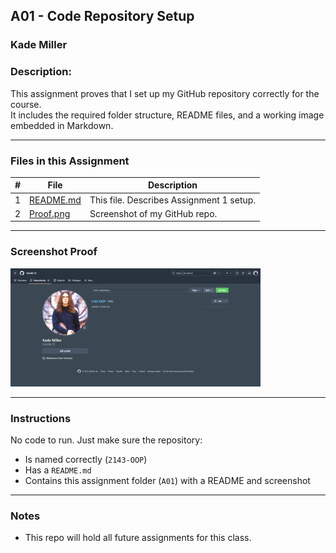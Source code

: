 ## A01 - Code Repository Setup  
### Kade Miller  
### Description:
This assignment proves that I set up my GitHub repository correctly for the course.  
It includes the required folder structure, README files, and a working image embedded in Markdown.

---

### Files in this Assignment

| # | File | Description |
|:-:|------|-------------|
| 1 | [README.md](README.md) | This file. Describes Assignment 1 setup. |
| 2 | [Proof.png](Proof.png) | Screenshot of my GitHub repo. |

---

### Screenshot Proof

<img src="Proof.png" width="400">

---

### Instructions

No code to run. Just make sure the repository:
- Is named correctly (`2143-OOP`)
- Has a `README.md` 
- Contains this assignment folder (`A01`) with a README and screenshot

---

### Notes

- This repo will hold all future assignments for this class.
